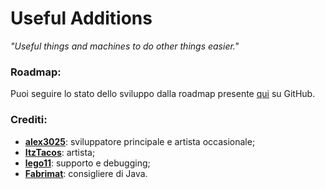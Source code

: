 # Useful Additions

_"Useful things and machines to do other things easier."_

### Roadmap:
Puoi seguire lo stato dello sviluppo dalla roadmap presente [qui](https://github.com/rgbcraft/Useful-Additions/projects/1) su GitHub.

### Crediti:
* **[alex3025](https://github.com/alex3025)**: sviluppatore principale e artista occasionale;
* **[ItzTacos](https://github.com/ItzTacosOfficial)**: artista;
* **[lego11](https://github.com/rad750)**: supporto e debugging;
* **[Fabrimat](https://github.com/fabrimat)**: consigliere di Java.
